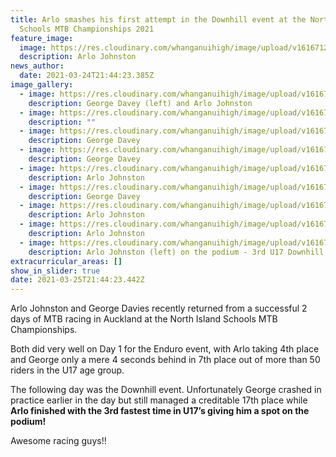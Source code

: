 ```yaml
---
title: Arlo smashes his first attempt in the Downhill event at the North Island
  Schools MTB Championships 2021
feature_image:
  image: https://res.cloudinary.com/whanganuihigh/image/upload/v1616712238/News/MTB%20Nth%20Island%20Champs%202021/Arlo_2.jpg
  description: Arlo Johnston
news_author:
  date: 2021-03-24T21:44:23.385Z
image_gallery:
  - image: https://res.cloudinary.com/whanganuihigh/image/upload/v1616712242/News/MTB%20Nth%20Island%20Champs%202021/x12dpvcQ_1.jpg
    description: George Davey (left) and Arlo Johnston
  - image: https://res.cloudinary.com/whanganuihigh/image/upload/v1616712245/News/MTB%20Nth%20Island%20Champs%202021/Nvm5s8vQ.jpg
    description: ""
  - image: https://res.cloudinary.com/whanganuihigh/image/upload/v1616712235/News/MTB%20Nth%20Island%20Champs%202021/George_1.jpg
    description: George Davey
  - image: https://res.cloudinary.com/whanganuihigh/image/upload/v1616712240/News/MTB%20Nth%20Island%20Champs%202021/George_2.jpg
    description: George Davey
  - image: https://res.cloudinary.com/whanganuihigh/image/upload/v1616712238/News/MTB%20Nth%20Island%20Champs%202021/Arlo_1.jpg
    description: Arlo Johnston
  - image: https://res.cloudinary.com/whanganuihigh/image/upload/v1616712241/News/MTB%20Nth%20Island%20Champs%202021/George_3.jpg
    description: George Davey
  - image: https://res.cloudinary.com/whanganuihigh/image/upload/v1616712238/News/MTB%20Nth%20Island%20Champs%202021/Arlo_2.jpg
    description: Arlo Johnston
  - image: https://res.cloudinary.com/whanganuihigh/image/upload/v1616712234/News/MTB%20Nth%20Island%20Champs%202021/Arlo_4.jpg
    description: Arlo Johnston
  - image: https://res.cloudinary.com/whanganuihigh/image/upload/v1616712236/News/MTB%20Nth%20Island%20Champs%202021/Arlo_3rd.jpg
    description: Arlo Johnston (left) on the podium - 3rd U17 Downhill event.
extracurricular_areas: []
show_in_slider: true
date: 2021-03-25T21:44:23.442Z
---
```

Arlo Johnston and George Davies recently returned from a successful 2 days of MTB racing in Auckland at the North Island Schools MTB Championships.

Both did very well on Day 1 for the Enduro event, with Arlo taking 4th place and George only a mere 4 seconds behind in 7th place out of more than 50 riders in the U17 age group.

The following day was the Downhill event. Unfortunately George crashed in practice earlier in the day but still managed a creditable 17th place while **Arlo finished with the 3rd fastest time in U17’s giving him a spot on the podium!**

Awesome racing guys!!
